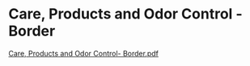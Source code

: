 # Care, Products and Odor Control - Border

[Care, Products and Odor Control- Border.pdf](Care,%20Products%20and%20Odor%20Control%20-%20Border%206dd1625feeb0455695cb0467697238bc/Care_Products_and_Odor_Control-_Border.pdf)
